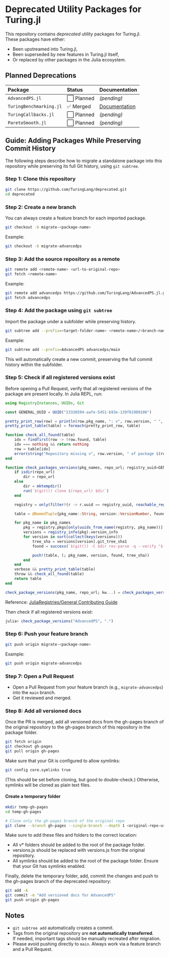 # Deprecated Utility Packages for Turing.jl

This repository contains *deprecated* utility packages for Turing.jl.  
These packages have either:
- Been upstreamed into Turing.jl,
- Been superseded by new features in Turing.jl itself,
- Or replaced by other packages in the Julia ecosystem.

## Planned Deprecations

| Package | Status | Documentation |
|:--------|:-------|:---------------|
| `AdvancedPS.jl` | ⬜ Planned | *(pending)* |
| `TuringBenchmarking.jl` | ✅ Merged | [Documentation](https://turinglang.org/deprecated/TuringBenchmarking/) |
| `TuringCallbacks.jl` | ⬜ Planned | *(pending)* |
| `ParetoSmooth.jl` | ⬜ Planned | *(pending)* |

## Guide: Adding Packages While Preserving Commit History

The following steps describe how to migrate a standalone package into this repository while preserving its full Git history, using `git subtree`.

### Step 1: Clone this repository

```bash
git clone https://github.com/TuringLang/deprecated.git
cd deprecated
```

### Step 2: Create a new branch

You can always create a feature branch for each imported package.

```bash
git checkout -b migrate-<package-name>
```
Example:
```bash
git checkout -b migrate-advancedps
```

### Step 3: Add the source repository as a remote

```bash
git remote add <remote-name> <url-to-original-repo>
git fetch <remote-name>
```
Example:
```bash
git remote add advancedps https://github.com/TuringLang/AdvancedPS.jl.git
git fetch advancedps
```

### Step 4: Add the package using `git subtree`

Import the package under a subfolder while preserving history.

```bash
git subtree add --prefix=<target-folder-name> <remote-name>/<branch-name>
```
Example:
```bash
git subtree add --prefix=AdvancedPS advancedps/main
```

This will automatically create a new commit, preserving the full commit history within the subfolder.

### Step 5: Check if all registered versions exist
Before opening a Pull Request, verify that all registered versions of the package are present locally.
In Julia REPL, run:
```julia
using RegistryInstances, UUIDs, Git

const GENERAL_UUID = UUID("23338594-aafe-5451-b93e-139f81909106")

pretty_print_row(row) = println(row.pkg_name, ": v", row.version, " ", row.found ? "found" : "is missing")
pretty_print_table(table) = foreach(pretty_print_row, table)

function check_all_found(table)
    idx = findfirst(row -> !row.found, table)
    idx === nothing && return nothing
    row = table[idx]
    error(string("Repository missing v", row.version, " of package $(row.pkg_name)"))
end

function check_packages_versions(pkg_names, repo_url; registry_uuid=GENERAL_UUID, verbose=true, throw=true)
    if isdir(repo_url)
        dir = repo_url
    else
        dir = mktempdir()
        run(`$(git()) clone $(repo_url) $dir`)
    end

    registry = only(filter!(r -> r.uuid == registry_uuid, reachable_registries()))

    table = @NamedTuple{pkg_name::String, version::VersionNumber, found::Bool, tree_sha::Base.SHA1}[]

    for pkg_name in pkg_names
        pkg = registry.pkgs[only(uuids_from_name(registry, pkg_name))]
        versions = registry_info(pkg).version_info
        for version in sort(collect(keys(versions)))
            tree_sha = versions[version].git_tree_sha1
            found = success(`$(git()) -C $dir rev-parse -q --verify "$(tree_sha)^{tree}"`)

            push!(table, (; pkg_name, version, found, tree_sha))
        end
    end
    verbose && pretty_print_table(table)
    throw && check_all_found(table)
    return table
end

check_package_versions(pkg_name, repo_url; kw...) = check_packages_versions([pkg_name], repo_url; kw...)
```
Reference: [JuliaRegistries/General Contributing Guide](https://github.com/JuliaRegistries/General/blob/ce7010d91d2805182c4ed9539658ead03956e510/CONTRIBUTING.md#appendix-checking-if-a-repository-contains-all-registered-versions-of-a-package)

Then check if all registered versions exist:
```julia
julia> check_package_versions("AdvancedPS", ".")
```

### Step 6: Push your feature branch

```bash
git push origin migrate-<package-name>
```

Example:
```bash
git push origin migrate-advancedps
```

### Step 7: Open a Pull Request

- Open a Pull Request from your feature branch (e.g., `migrate-advancedps`) into the `main` branch.
- Get it reviewed and merged.

### Step 8: Add all versioned docs
Once the PR is merged, add all versioned docs from the gh-pages branch of the original repository to the gh-pages branch of this repository in the package folder. 

```bash
git fetch origin
git checkout gh-pages
git pull origin gh-pages
```

Make sure that your Git is configured to allow symlinks:
```bash
git config core.symlinks true
```
(This should be set before cloning, but good to double-check.)
Otherwise, symlinks will be cloned as plain text files.

#### Create a temporary folder
```bash
mkdir temp-gh-pages
cd temp-gh-pages

# Clone only the gh-pages branch of the original repo
git clone --branch gh-pages --single-branch --depth 1 <original-repo-url> .
```

Make sure to add these files and folders to the correct location:
- All v* folders should be added to the root of the package folder.
- versions.js should be replaced with versions.js from the original repository.
- All symlinks should be added to the root of the package folder. Ensure that your Git has symlinks enabled.

Finally, delete the temporary folder, add, commit the changes and push to the gh-pages branch of the deprecated repository:
```bash
git add -A
git commit -m "Add versioned docs for AdvancedPS"
git push origin gh-pages
```

## Notes

- `git subtree add` automatically creates a commit.  
- Tags from the original repository are **not automatically transferred**.  
  If needed, important tags should be manually recreated after migration.
- Please avoid pushing directly to `main`. Always work via a feature branch and a Pull Request.
